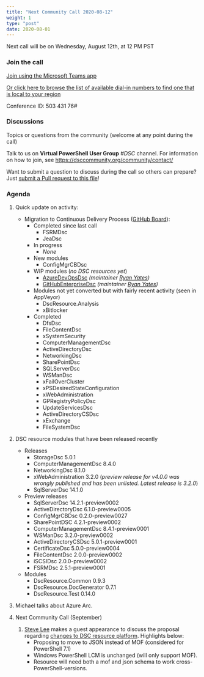```yaml
---
title: "Next Community Call 2020-08-12"
weight: 1
type: "post"
date: 2020-08-01
---
```


Next call will be on Wednesday, August 12th, at 12 PM PST

### Join the call

[Join using the Microsoft Teams app](https://teams.microsoft.com/l/meetup-join/19%3ameeting_OTc2YThjZGQtNWE4Yi00NDQyLTk5NTktYWIwYjdhMGZjNDRl%40thread.v2/0?context=%7b%22Tid%22%3a%2272f988bf-86f1-41af-91ab-2d7cd011db47%22%2c%22Oid%22%3a%222fd83437-7fe6-4ee4-a109-828a19cb7bff%22%7d)

[Or click here to browse the list of available dial-in numbers to find one that is local to your region](https://dialin.teams.microsoft.com/8551f4c1-bea3-441a-8738-69aa517a91c5?id=50343176)

Conference ID:
503 431 76#

### Discussions

Topics or questions from the community (welcome at any point during the call)

Talk to us on **Virtual PowerShell User Group** _#DSC_ channel.
For information on how to join, see https://dsccommunity.org/community/contact/

Want to submit a question to discuss during the call so others can prepare? Just [submit a Pull request to this file](https://github.com/dsccommunity/dsccommunity.org/edit/master/content/community_calls/next_call.en.md)!

### Agenda

1. Quick update on activity:
   - Migration to Continuous Delivery Process ([GitHub Board](https://github.com/orgs/dsccommunity/projects/1)):
     - Completed since last call
       - FSRMDsc
       - JeaDsc
     - In progress
       - _None_
     - New modules
       - ConfigMgrCBDsc
     - WIP modules (_no DSC resources yet_)
       - [AzureDevOpsDsc](https://github.com/dsccommunity/AzureDevOpsDsc) _(maintainer [Ryan Yates](https://github.com/kilasuit))_
       - [GitHubEnterpriseDsc](https://github.com/dsccommunity/GitHubEnterpriseDsc) _(maintainer [Ryan Yates](https://github.com/kilasuit))_
     - Modules not yet converted but with fairly recent activity (seen in AppVeyor)
       - DscResource.Analysis
       - xBitlocker
     - Completed
       - DfsDsc
       - FileContentDsc
       - xSystemSecurity
       - ComputerManagementDsc
       - ActiveDirectoryDsc
       - NetworkingDsc
       - SharePointDsc
       - SQLServerDsc
       - WSManDsc
       - xFailOverCluster
       - xPSDesiredStateConfiguration
       - xWebAdministration
       - GPRegistryPolicyDsc
       - UpdateServicesDsc
       - ActiveDirectoryCSDsc
       - xExchange
       - FileSystemDsc
1. DSC resource modules that have been released recently
   - Releases
     - StorageDsc 5.0.1
     - ComputerManagementDsc 8.4.0
     - NetworkingDsc 8.1.0
     - xWebAdministration 3.2.0 (_preview release for v4.0.0 was wrongly_
       _published and has been unlisted. Latest release is 3.2.0_)
     - SqlServerDsc 14.1.0
   - Preview releases
     - SqlServerDsc 14.2.1-preview0002
     - ActiveDirectoryDsc 6.1.0-preview0005
     - ConfigMgrCBDsc 0.2.0-preview0027
     - SharePointDSC 4.2.1-preview0002
     - ComputerManagementDsc 8.4.1-preview0001
     - WSManDsc 3.2.0-preview0002
     - ActiveDirectoryCSDsc 5.0.1-preview0001
     - CertificateDsc 5.0.0-preview0004
     - FileContentDsc 2.0.0-preview0002
     - iSCSIDsc 2.0.0-preview0002
     - FSRMDsc 2.5.1-preview0001
   - Modules
     - DscResource.Common 0.9.3
     - DscResource.DocGenerator 0.7.1
     - DscResource.Test 0.14.0
1. Michael talks about Azure Arc.

1. Next Community Call (September)
   1. [Steve Lee](https://github.com/SteveL-MSFT) makes a guest appearance to
      discuss the proposal regarding [changes to DSC resource platform](https://github.com/PowerShell/PowerShell/issues/13359).
      Highlights below:
      - Proposing to move to JSON instead of MOF (considered for PowerShell 7.1)
      - Windows PowerShell LCM is unchanged (will only support MOF).
      - Resource will need both a mof and json schema to work cross-PowerShell-versions.
